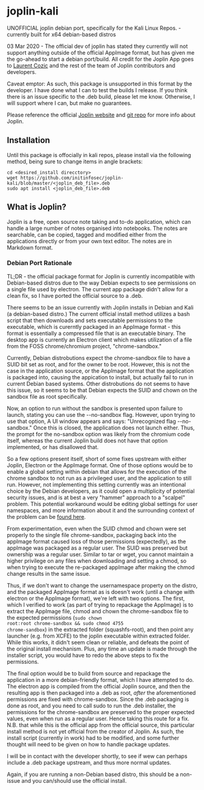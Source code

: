 # joplin-kali

UNOFFICIAL joplin debian port, specifically for the Kali Linux Repos. - currently built for x64 debian-based distros

03 Mar 2020 - The official dev of joplin has stated they currently will not support anything outside of the official AppImage format, but has given me the go-ahead to start a debian port/build. All credit for the Joplin App goes to [Laurent Cozic](https://github.com/laurent22) and the rest of the team of Joplin contributors and developers.

Caveat emptor: As such, this package is unsupported in this format by the developer. I have done what I can to test the builds I release. If you think there is an issue specific to the .deb build, please let me know. Otherwise, I will support where I can, but make no guarantees. 

Please reference the official [Joplin website](https://joplinapp.org/) and [git repo](https://github.com/laurent22/joplin) for more info about Joplin.

## Installation

Until this package is offocially in kali repos, please install via the following method, being sure to change items in angle brackets:

```
cd <desired_install direcctory>
wget https://github.com/initinfosec/joplin-kali/blob/master/<joplin_deb_file>.deb
sudo apt install <joplin_deb_file>.deb
```

## What is Joplin?

Joplin is a free, open source note taking and to-do application, which can handle a large number of notes organised into notebooks. The notes are searchable, can be copied, tagged and modified either from the applications directly or from your own text editor. The notes are in Markdown format.


### Debian Port Rationale

TL;DR - the official package format for Joplin is currently incompatible with Debian-based distros due to the way Debian expects to see permissions on a single file used by electron. The current app package didn't allow for a clean fix, so I have ported the official source to a .deb.



There seems to be an issue currently with Joplin installs in Debian and Kali (a debian-based distro.) The current official install method utilizes a bash script that then downloads and sets executable permissions to the executable, which is curerntly packaged in an AppImage format - this format is essentially a compressed file that is an executable binary. The desktop app is currently an Electron client which makes utilization of a file from the FOSS chrome/chromium project, "chrome-sandbox."

Currently, Debian distrobutions expect the chrome-sandbox file to have a SUID bit set as root, and for the owner to be root. However, this is not the case in the application source, or the AppImage format that the application is packaged into, causing the appication to install, but actually fail to run in current Debian based systems. Other distrobutions do not seems to have this issue, so it seems to be that Debian expects the SUID and chown on the sandbox file as root specifically.

Now, an option to run without the sandbox is presented upon failure to launch, stating you can use the --no-sandbox flag. However, upon trying to use that option, A UI window appears and says: "Unrecognized flag --no-sandbox." Once this is closed, the application does not launch either. Thus, the prompt for the no-sandbox option was likely from the chromium code itself, whereas the current Joplin build does not have that option implemented, or has disallowed that.

So a few options present itself, short of some fixes upstream with either Joplin, Electron or the AppImage format. One of those options would be to enable a global setting within debian that allows for the execution of the chrome sandbox to not run as a privileged user, and the application to still run. However, not implementing this setting currently was an intentional choice by the Debian developers, as it could open a multiplicity of potential security issues, and is at best a very "hammer" approach to a "scalpel" problem. This potential workaround would be editing global settings for user namespaces, and more information about it and the surrounding context of the problem can be [found here](https://github.com/electron/electron/issues/17972).

From experimentation, even when the SUID chmod and chown were set properly to the single file chrome-sandbox, packaging back into the appImage format caused loss of those permissions (expectedly), as the appImage was packaged as a regular user. The SUID was preserved but ownership was a regular user. Similar to tar or wget, you cannot maintain a higher privilege on any files when downloading and setting a chmod, so when trying to execute the re-packaged appImage after making the chmod change results in the same issue.

Thus, if we don't want to change the usernamespace property on the distro, and the packaged AppImage format as is doesn't work (until a change with electron or the AppImage format), we're left with two options. The first, which I verified to work (as part of trying to repackage the AppImage) is to extract the AppImage file, chmod and chown the chrome-sandbox file to the expected permissions (<code>sudo chown root:root chrome-sandbox && sudo chmod 4755 chrome-sandbox</code>) in the extracted folder (squashfs-root), and then point any launcher (e.g. from XCFE) to the joplin executable within extracted folder. While this works, it didn't seem clean or reliable, and defeats the point of the original install mechanism. Plus, any time an update is made through the installer script, you would have to redo the above steps to fix the permissions. 

The final option would be to build from source and repackage the application in a more debian-friendly format, which I have attempted to do. The electron app is compiled from the official Joplin source, and then the resulting app is then packaged into a .deb as root, *after* the aforementioned permissions are fixed with chrome-sandbox. Since the .deb packaging is done as root, and you need to call sudo to run the .deb installer, the permissions for the chrome-sandbox are preserved to the proper expected values, even when run as a regular user. Hence taking this route for a fix. N.B. that while this is the official app from the official source, this particular install method is not yet official from the creator of Joplin. As such, the install script (currently in work) had to be modified, and some further thought will need to be given on how to handle package updates.

I will be in contact with the developer shortly, to see if wew can perhaps include a .deb package upstream, and thus more normal updates.

Again, if you are running a non-Debian based distro, this should be a non-issue and you can/should use the official install.
